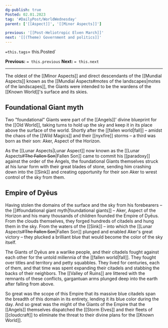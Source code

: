 ```yaml
---
dg-publish: true
Posted: 02.01.2023
tag: '#DailyPost/WorldWednesday'
parent: ['[[Aspect]]', '[[Minor Aspects]]']

previous: '[[Post-Heliotropic Elven March]]'
next: '[[(Theme) Government and politics]]'
---
```

`=this.tags`= this.Posted`

**Previous:** `= this.previous`
**Next:** `= this.next`

---

The oldest of the [[Minor Aspects]] and direct descendants of the [[Mundial Aspects]] known as the [[Mundial Aspects#motes of the landscapes|motes of the landscapes]], the Giants were intended to be the wardens of the [[Known World]]'s surface and its skies.

## Foundational Giant myth

Two "foundational" Giants were part of the [[Angels]]' divine blueprint for the [[Old World]], taking turns to hold up the sky and keep it in its place above the surface of the world. Shortly after the [[fallen world|fall]] – amidst the chaos of the [[Wild Magics]] and their [[nyxfire]] storms – a third was born as their son: Aker, Aspect of the Horizon.

As the [[Lunar Aspects|Lunar Aspect]] now known as the [[Lunar Aspects#<strike>The Fallen Son</strike>|Fallen Son]] came to commit his [[paradoxy]] against the order of the Angels, the foundational Giants themselves struck at his lunar form with their great blades of stone, sending him crashing down into the [[Sink]] and creating opportunity for their son Aker to wrest control of the sky from them.

## Empire of Dyēus

Having stolen the domains of the surface and the sky from his forebearers – the [[#foundational giant myth|foundational giants]] – Aker, Aspect of the Horizon and his many thousands of children founded the Empire of Dyēus. From the clouds themselves, they forged hundreds of citadels and hung them in the sky. From the waters of the [[Sink]] – into which the [[Lunar Aspects#<strike>The Fallen Son</strike>|Fallen Son]] plunged and enabled Aker's great victory – they plucked a brilliant blue that would become the color of the sky itself.

The Giants of Dyēus are a warlike people, and their citadels fought against each other for the untold millennia of the [[fallen world|fall]]. They fought over titles and territory and petty squabbles. They lived for centuries, each of them, and that time was spent expanding their citadels and stabbing the backs of their neighbors. The [[Valley of Ruins]] are littered with the remnants of these conflicts, gargantuan arms plunged deep into the earth after falling from above.

So great was the scope of this Empire that its massive blue citadels span the breadth of this domain in its entirety, lending it its blue color during the day. And so great was the might of the Giants of the Empire that the [[Angels]] themselves dispatched the [[Storm Elves]] and their fleets of [[cloudcraft]] to eliminate the threat to their divine plans for the [[Known World]].